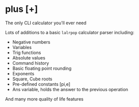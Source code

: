 # plus [+]

The only CLI calculator you'll ever need

Lots of additions to a basic `lalrpop` calculator parser including:

* Negative numbers
* Variables
* Trig functions
* Absolute values
* Command history
* Basic floating point rounding
* Exponents
* Square, Cube roots
* Pre-defined constants [pi,e]
* Ans variable, holds the answer to the previous operation

And many more quality of life features
